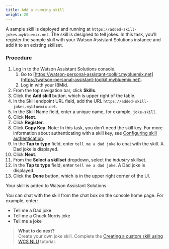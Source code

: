 ```yaml
---
title: Add a running skill
weight: 20
---
```


A sample skill is deployed and running at `https://added-skill-jokes.mybluemix.net`.  The skill is designed to tell jokes. In this task, you’ll register the sample skill with your Watson Assistant Solutions instance and add it to an existing skillset.

### Procedure

1. Log in to the Watson Assistant Solutions console.
    1. Go to [https://watson-personal-assistant-toolkit.mybluemix.net](https://watson-personal-assistant-toolkit.mybluemix.net).
    2. Log in with your IBMid.
2. From the top navigation bar, click **Skills**.
3. Click the **Add skill** button, which is upper right of the table.
4.	In the Skill endpoint URL field, add the URL
`https://added-skill-jokes.mybluemix.net`.
5. In the Skill Name field, enter a unique name, for example, `joke-skill`.
6. Click **Next**.
7. Click **Register**.
8. Click **Copy Key**.  Note: In this task, you don’t need the skill key.  For more information about authenticating with a skill key, see [Configuring skill authentication]({{site.baseurl}}/skills/adding_skill_authentication/).
9. In the **Tap to type** field, enter  `tell me a dad joke` to chat with the skill. A Dad joke is displayed.
10. Click **Next**.
11. From the **Select a skillset** dropdown, select the _industry_ skillset.
12. In the **Tap to type** field, enter `tell me a dad joke`. A Dad joke is displayed.
13. Click the **Done** button, which is in the upper right corner of the UI.

Your skill is added to Watson Assistant Solutions.

You can chat with the skill from the chat box on the console home page. For example, enter:

- Tell me a Dad joke
- Tell me a Chuck Norris joke
- Tell me a joke

> **What to do next?**<br/>
Create your own joke skill. Complete the [Creating a custom skill using WCS NLU]({{site.baseurl}}/skills/using-wcs/) tutorial.
